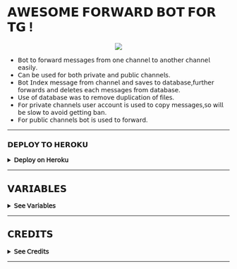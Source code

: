 # 𝗔𝗪𝗘𝗦𝗢𝗠𝗘 𝗙𝗢𝗥𝗪𝗔𝗥𝗗 𝗕𝗢𝗧 𝗙𝗢𝗥 𝗧𝗚 !

<p align="center">
  <img src="https://telegra.ph/file/57f49fc3ad3b1f885bdcf.jpg"/>
</p>

* 𝖡𝗈𝗍 𝗍𝗈 𝖿𝗈𝗋𝗐𝖺𝗋𝖽 𝗆𝖾𝗌𝗌𝖺𝗀𝖾𝗌 𝖿𝗋𝗈𝗆 𝗈𝗇𝖾 𝖼𝗁𝖺𝗇𝗇𝖾𝗅 𝗍𝗈 𝖺𝗇𝗈𝗍𝗁𝖾𝗋 𝖼𝗁𝖺𝗇𝗇𝖾𝗅 𝖾𝖺𝗌𝗂𝗅𝗒.
* 𝖢𝖺𝗇 𝖻𝖾 𝗎𝗌𝖾𝖽 𝖿𝗈𝗋 𝖻𝗈𝗍𝗁 𝗉𝗋𝗂𝗏𝖺𝗍𝖾 𝖺𝗇𝖽 𝗉𝗎𝖻𝗅𝗂𝖼 𝖼𝗁𝖺𝗇𝗇𝖾𝗅𝗌.
* 𝖡𝗈𝗍 𝖨𝗇𝖽𝖾𝗑 𝗆𝖾𝗌𝗌𝖺𝗀𝖾 𝖿𝗋𝗈𝗆 𝖼𝗁𝖺𝗇𝗇𝖾𝗅 𝖺𝗇𝖽 𝗌𝖺𝗏𝖾𝗌 𝗍𝗈 𝖽𝖺𝗍𝖺𝖻𝖺𝗌𝖾,𝖿𝗎𝗋𝗍𝗁𝖾𝗋 𝖿𝗈𝗋𝗐𝖺𝗋𝖽𝗌 𝖺𝗇𝖽 𝖽𝖾𝗅𝖾𝗍𝖾𝗌 𝖾𝖺𝖼𝗁 𝗆𝖾𝗌𝗌𝖺𝗀𝖾𝗌 𝖿𝗋𝗈𝗆 𝖽𝖺𝗍𝖺𝖻𝖺𝗌𝖾.
* 𝖴𝗌𝖾 𝗈𝖿 𝖽𝖺𝗍𝖺𝖻𝖺𝗌𝖾 𝗐𝖺𝗌 𝗍𝗈 𝗋𝖾𝗆𝗈𝗏𝖾 𝖽𝗎𝗉𝗅𝗂𝖼𝖺𝗍𝗂𝗈𝗇 𝗈𝖿 𝖿𝗂𝗅𝖾𝗌.
* 𝖥𝗈𝗋 𝗉𝗋𝗂𝗏𝖺𝗍𝖾 𝖼𝗁𝖺𝗇𝗇𝖾𝗅𝗌 𝗎𝗌𝖾𝗋 𝖺𝖼𝖼𝗈𝗎𝗇𝗍 𝗂𝗌 𝗎𝗌𝖾𝖽 𝗍𝗈 𝖼𝗈𝗉𝗒 𝗆𝖾𝗌𝗌𝖺𝗀𝖾𝗌,𝗌𝗈 𝗐𝗂𝗅𝗅 𝖻𝖾 𝗌𝗅𝗈𝗐 𝗍𝗈 𝖺𝗏𝗈𝗂𝖽 𝗀𝖾𝗍𝗍𝗂𝗇𝗀 𝖻𝖺𝗇.
* 𝖥𝗈𝗋 𝗉𝗎𝖻𝗅𝗂𝖼 𝖼𝗁𝖺𝗇𝗇𝖾𝗅𝗌 𝖻𝗈𝗍 𝗂𝗌 𝗎𝗌𝖾𝖽 𝗍𝗈 𝖿𝗈𝗋𝗐𝖺𝗋𝖽.

---

### 𝗗𝗘𝗣𝗟𝗢𝗬 𝗧𝗢 𝗛𝗘𝗥𝗢𝗞𝗨 
<details>
  <summary><b>𝖣𝖾𝗉𝗅𝗈𝗒 𝗈𝗇 𝖧𝖾𝗋𝗈𝗄𝗎</b></summary>
<br/>

<p align="left">
  <a href="https://heroku.com/deploy?template=https://github.com/im-bb/TG-Forward-Bot">
     <img height="30px" src="https://img.shields.io/badge/Deploy%20To%20Heroku-blueviolet?style=for-the-badge&logo=heroku">
  </a>
</p>

</details>

---

## 𝗩𝗔𝗥𝗜𝗔𝗕𝗟𝗘𝗦
<details>
  <summary><b>𝖲𝖾𝖾 𝖵𝖺𝗋𝗂𝖺𝖻𝗅𝖾𝗌</b></summary>
<br/>
   
* `API_HASH` 𝗔𝗣𝗜 𝗛𝗔𝗦𝗛 𝗙𝗥𝗢𝗠 [𝗆𝗒.𝗍𝖾𝗅𝖾𝗀𝗋𝖺𝗆.𝗈𝗋𝗀](https://my.telegram.org/)
* `API_ID` 𝗔𝗣𝗜 𝗜𝗗 𝗙𝗥𝗢𝗠 [𝗆𝗒.𝗍𝖾𝗅𝖾𝗀𝗋𝖺𝗆.𝗈𝗋𝗀](https://my.telegram.org/)
* `BOT_TOKEN` 𝗕𝗢𝗧 𝗧𝗢𝗞𝗘𝗡 𝗙𝗥𝗢𝗠 [@𝖡𝗈𝗍𝖥𝖺𝗍𝗁𝖾𝗋](https://telegram.dog/BotFather)
* `OWNER_ID` 𝗧𝗘𝗟𝗘𝗚𝗥𝗔𝗠 𝗜𝗗 𝗢𝗙 𝗢𝗪𝗡𝗘𝗥
* `TO_CHANNEL` 𝗜𝗗 𝗢𝗙 𝗔 𝗖𝗛𝗔𝗡𝗡𝗘𝗟 𝗪𝗛𝗘𝗥𝗘 𝗠𝗘𝗦𝗦𝗔𝗚𝗘𝗦 𝗦𝗛𝗢𝗨𝗟𝗗 𝗕𝗘 𝗙𝗢𝗥𝗪𝗔𝗥𝗗𝗘𝗗 𝗧𝗢 𝗘𝗚:- -100xxxxxxxx
* `SESSION` 𝗣𝗬𝗥𝗢𝗚𝗥𝗔𝗠 𝗦𝗘𝗦𝗦𝗜𝗢𝗡 𝗦𝗧𝗥𝗜𝗡𝗚 𝗚𝗘𝗡𝗘𝗥𝗔𝗧𝗘 𝗙𝗥𝗢𝗠 𝗛𝗘𝗥𝗘 [![GenerateStringName](https://img.shields.io/badge/repl.it-generateStringName-blue)](https://repl.it/@subinps/getStringName)
* `DATABASE_URI` 𝗗𝗔𝗧𝗔 𝗕𝗔𝗦𝗘 𝗨𝗥𝗜 𝗙𝗥𝗢𝗠 [𝖬𝗈𝗇𝗀𝗈𝖣𝖡](https://cloud.mongodb.com/)
* `DATABASE_NAME` 𝗗𝗔𝗧𝗔𝗕𝗔𝗦𝗘 𝗖𝗟𝗨𝗦𝗧𝗘𝗥 𝗡𝗔𝗠𝗘
* `COLLECTION_NAME` 𝗗𝗔𝗧𝗔𝗕𝗔𝗦𝗘 𝗖𝗢𝗟𝗟𝗘𝗖𝗧𝗜𝗢𝗡 𝗡𝗔𝗠𝗘
  
</details>

---

## 𝗖𝗥𝗘𝗗𝗜𝗧𝗦
<details>
  <summary><b>𝖲𝖾𝖾 𝖢𝗋𝖾𝖽𝗂𝗍𝗌</b></summary>
<br/>

* [DⱥℝkͥAnͣgͫeℓ](https://github.com/Jijinr) 
* [Rahul](https://github.com/rahulps1000) 
* [SUBIN](https://github.com/subinps)

</details>

___
